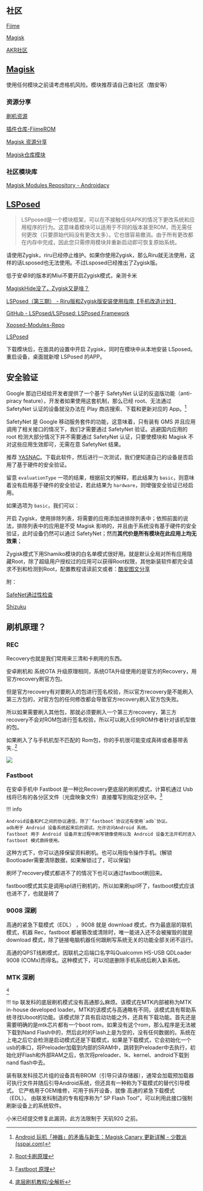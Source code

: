 ## 社区

[Fiime](https://fiime.cn/)

[Magisk](https://forum.xda-developers.com/f/magisk.5903/)

[AKR社区](https://www.akr-developers.com/)


## [Magisk](https://github.com/topjohnwu/Magisk)

使用任何模块之前请考虑格机风险。模块推荐请自己查社区（酷安等）


### 资源分享

[刷机资源](https://kamiui.ml/E52shuaji/)

[插件仓库-FiimeROM](https://mi.fiime.cn/libcangku)

[Magisk 资源分享](https://shuajinet.com/)

[Magisk仓库模块](http://tx48.top/)


### 社区模块库

[Magisk Modules Repository - Androidacy](https://www.androidacy.com/magisk-modules-repository/?utm_source=old-repo-link&utm_medium=web&utm_campaign=redirects)


## [LSPosed](https://github.com/LSPosed/LSPosed)

> LSPposed是一个模块框架，可以在不接触任何APK的情况下更改系统和应用程序的行为。这意味着模块可以适用于不同的版本甚至ROM，而无需任何更改（只要原始代码没有更改太多）。它也很容易撤消。由于所有更改都在内存中完成，因此您只需停用模块并重新启动即可恢复原始系统。
> 

请使用Zygisk，riru已经停止维护。如果你使用Zygisk，那么Riru就无法使用，这样的话Lsposed也无法使用。不过Lsposed已经推出了Zygisk版。

低于安卓9的版本的Miui不要开启Zygisk模式，亲测卡米

[MagiskHide没了，Zygisk又是啥？](https://www.bilibili.com/read/cv14287396)

[LSPosed（第三期） - Riru版和Zygisk版安装使用指南【手机改造计划】](https://www.bilibili.com/read/cv17028007)

[GitHub - LSPosed/LSPosed: LSPosed Framework](https://github.com/LSPosed/LSPosed)

[Xposed-Modules-Repo](https://github.com/Xposed-Modules-Repo)

[LSPosed](https://t.me/s/LSPosed)

下载模块后，在面具的设置中开启 Zygisk，同时在模块中从本地安装 LSposed。重启设备，桌面就新增 LSPosed 的APP。


## 安全验证

Google 那边已经给开发者提供了一个基于 SafetyNet 认证的反盗版功能（anti-piracy feature），开发者如果使用这套机制，那么已经 root、无法通过 SafetyNet 认证的设备就没办法在 Play 商店搜索、下载和更新对应的 App。[^7]

SafetyNet 是 Google 移动服务套件的功能，这意味着，只有装有 GMS 并且应用调用了相关接口的情况下，我们才需要通过 SafetyNet 验证。逃避国内应用的 root 检测大部分情况下并不需要通过 SafetyNet 认证，只要使模块和 Magisk 不对这些应用生效即可，无需在意 SafetyNet 结果。

推荐 [YASNAC](https://play.google.com/store/apps/details?id=rikka.safetynetchecker)。下载此软件，然后进行一次测试，我们便知道自己的设备是否启用了基于硬件的安全验证。

留意 `evaluationType` 一项的结果，根据前文的解释，若此结果为 `basic`，则意味着没有启用基于硬件的安全验证，若此结果为 `hardware`，则增强安全验证已经启用。

如果选项为 `basic`，我们可以：

开启 Zygisk，使用排除列表，将需要的应用添加进排除列表中；依照前面的说法，排除列表中的应用是不受 Magisk 影响的，并且由于系统没有基于硬件的安全验证，此时设备仍然可以通过 SafetyNet；然而**其代价是所有模块在此应用上均无效果**；


Zygisk模式下用Shamiko模块的白名单模式很好用。就是默认全局对所有应用隐藏Root，除了超级用户授权过的应用可以获得Root权限，其他新装软件都完全请求不到和检测到Root，配置教程请读前文或者：[酷安图文分享](https://www.coolapk1s.com/feed/37950576)

附：

[SafeNet通过性检查](https://play.google.com/store/apps/details?id=rikka.safetynetchecker)

[Shizuku](https://shizuku.rikka.app/zh-hans/)


## 刷机原理？

### REC

Recovery也就是我们常用来三清和卡刷用的东西。

安卓刷机和 系统OTA 升级原理相同，系统OTA升级使用的是官方的Recovery，用官方recovery刷官方包。

但是官方recovery有对要刷入的包进行签名校验，所以官方recovery是不能刷入第三方包的，对官方包的任何修改都会导致官方recovery刷入官方包失败。

所以如果需要刷入其他包，那就必须要刷入一个第三方recovery，第三方recovery不会对ROM包进行签名校验，所以可以刷入任何ROM作者针对该机型做的包。

如果刷入了与手机机型不匹配的 Rom包，你的手机很可能变成真砖或者基带丢失..[^34]

![](https://s3.bmp.ovh/imgs/2022/08/16/d277c357ef54f02d.png)


### Fastboot

在安卓手机中 Fastboot 是一种比Recovery更底层的刷机模式，计算机通过 Usb 线将已有的各分区文件（光盘映象文件）直接覆写到指定分区中。[^35]

!!! info 
 
    Android设备和PC之间的协议通信，除了`fastboot`协议还有使用`adb`协议。
    adb用于 Android 设备系统起来后的调试，允许访问Android 系统。
    fastboot 用于 Android 设备开发过程中刷写镜像使用以及 Android 设备无法开机时进入 fastboot 模式救砖使用。

这种方式下，你可以选择保留资料刷机。也可以用指令操作手机。(解锁Bootloader需要清除数据，如果解锁过了，可以保留)

刷坏了recovery模式都进不了的情况下也可以通过fastboot刷回来。

fastboot模式其实是调用spl进行刷机的，所以如果刷spl坏了，fastboot模式应该也进不了，也就是砖了


### 9008 深刷

高通的紧急下载模式（EDL） ，9008 就是 download 模式，作为最底层的联机模式，机器 Rec，fastboot 都被篡改或清除时，唯一能进入还不会被摧毁的就是 download 模式，除了链接电脑机器任何跟刷写系统无关的功能全部关闭不运行。

高通的QPST线刷模式，因联机之后端口名字叫Qualcomm HS-USB QDLoader 9008 (COMx)而得名。这种模式下，可以彻底删除手机系统后刷入新系统。


### MTK 深刷
[^21]

!!! tip
    联发科的底层刷机模式没有高通那么麻烦。该模式在MTK内部被称为MTK in-house developed loader。MTK的该模式与高通略有不同，该模式具有帮助系统寻找Uboot的功能。该模式除了具有启动功能之外，还具有下载功能。首先还是需要明确的是mtk芯片都有一个boot rom，如果没有这个rom，那么程序是无法被下载到Nand Flash中的，然后此时的Flash上是为空的，没有任何数据的。系统在上电之后它会检测是启动模式还是下载模式，如果是下载模式，它会初始化一个usb的串口，将Preloader加载到内部的SRAM中，跳转到Preloader中去执行，初始化好Flash和外部RAM之后，依次将preloader、lk、kernel、android下载到nand flash中去。


装有联发科技芯片组的设备具有BROM（引导只读存储器），通常会加载预加载器可执行文件并随后引导Android系统，但还具有一种称为下载模式的替代引导模式。 它严格用于OEM维修，可用于拆开设备，就像 高通的紧急下载模式（EDL）。 由联发科制造的专有程序称为“ SP Flash Tool”，可以利用此接口强制刷新设备上的系统软件。

小米已经提交修复此漏洞，此方法限制于 天矶920 之前。

[^7]:[Android 玩机「神器」的矛盾与新生：Magisk Canary 更新详解 - 少数派 (sspai.com)](https://sspai.com/post/69945)

[^34]:[Root卡刷原理](https://www.zhihu.com/question/20098750/answer/173038749)

[^35]:[Fastboot 原理](https://wowothink.com/5ade33b8/)

[^21]:[底层刷机教程/全解析](https://wiki.pchelper666.com/%E5%BA%95%E5%B1%82%E5%88%B7%E6%9C%BA%E6%95%99%E7%A8%8B)

[^37]:[MTK刷机原理](https://websetnet.net/zh-CN/%E7%8E%B0%E5%9C%A8%E5%8F%AF%E4%BB%A5%E8%BD%BB%E6%9D%BE%E7%BB%95%E8%BF%87Mediateks-sp%E9%97%AA%E5%AD%98%E5%B7%A5%E5%85%B7%E8%BA%AB%E4%BB%BD%E9%AA%8C%E8%AF%81/)

[^38]:[高通9008刷机原理](https://www.xda-developers.com/how-to-unbrick-oneplus-nord-msmdownloadtool/)

